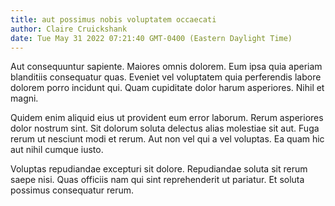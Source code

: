 ```yaml
---
title: aut possimus nobis voluptatem occaecati
author: Claire Cruickshank
date: Tue May 31 2022 07:21:40 GMT-0400 (Eastern Daylight Time)
---
```

Aut consequuntur sapiente. Maiores omnis dolorem. Eum ipsa quia aperiam blanditiis consequatur quas. Eveniet vel voluptatem quia perferendis labore dolorem porro incidunt qui. Quam cupiditate dolor harum asperiores. Nihil et magni.

 Quidem enim aliquid eius ut provident eum error laborum. Rerum asperiores dolor nostrum sint. Sit dolorum soluta delectus alias molestiae sit aut. Fuga rerum ut nesciunt modi et rerum. Aut non vel qui a vel voluptas. Ea quam hic aut nihil cumque iusto.

 Voluptas repudiandae excepturi sit dolore. Repudiandae soluta sit rerum saepe nisi. Quas officiis nam qui sint reprehenderit ut pariatur. Et soluta possimus consequatur rerum.